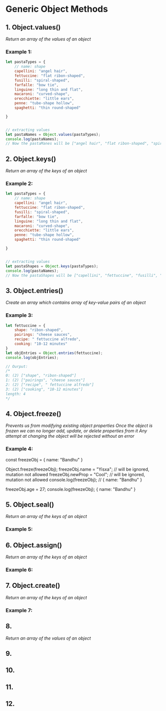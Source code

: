 # Generic Object Methods

## 1. Object.values()

_Return an array of the values of an object_

### Example 1:

```js
let pastaTypes = {
	// name: shape
	capellini: "angel hair",
	fettuccine: "flat ribon-shaped",
	fusilli: "spiral-shaped",
	farfalle: "bow tie",
	linguine: "long thin and flat",
	macaroni: "curved-shape",
	orecchiette: "little ears",
	penne: "tube-shape hollow",
	spaghetti: "thin round-shaped"

}


// extracting values
let pastaNames = Object.values(pastaTypes);
console.log(pastaNames);
// Now the pastaManes will be ["angel hair", "flat ribon-shaped", "spiral-shaped", "bow tie", "long thin and flat", "curved-shape", "little ears", "tube-shape hollow", "thin round-shaped"]
```

## 2. Object.keys()
_Return an array of the keys of an object_
### Example 2:

```js
let pastaTypes = {
	// name: shape
	capellini: "angel hair",
	fettuccine: "flat ribon-shaped",
	fusilli: "spiral-shaped",
	farfalle: "bow tie",
	linguine: "long thin and flat",
	macaroni: "curved-shape",
	orecchiette: "little ears",
	penne: "tube-shape hollow",
	spaghetti: "thin round-shaped"

}


// extracting values
let pastaShapes = Object.keys(pastaTypes);
console.log(pastaNames);
// Now the pastaShapes will be ["capellini", "fettuccine", "fusilli", "farfalle", "linguine", "macaroni", "orecchiette", "penne", "spaghetti"]
```



## 3. Object.entries()
_Create an array which contains array of key-value pairs of an object_
### Example 3:

```js
let fettuccine = {
	shape: "ribon-shaped",
	pairings: "cheese sauces",
	recipe: " fettuccine alfredo",
	cooking: "10-12 minutes"
}
let objEntries = Object.entries(fettuccine);
console.log(objEntries);

// Ourput:
/*
0: (2) ["shape", "ribon-shaped"]
1: (2) ["pairings", "cheese sauces"]
2: (2) ["recipe", " fettuccine alfredo"]
3: (2) ["cooking", "10-12 minutes"]
length: 4
*/

```

## 4. Object.freeze()
_Prevents us from modifying existing object properties_
_Once the object is frozen we can no longer add, update, or delete properties from it_
_Any attempt at changing the object will be rejected without an error_
### Example 4:
const freezeObj = {
	name: "Bandhu"
}

Object.freeze(freezeObj);
freezeObj.name = "Yisxa"; // will be ignored, mutation not allowed
freezeObj.newProp = "Cool"; // will be ignored, mutation not allowed
console.log(freezeObj); // { name: "Bandhu" }

freezeObj.age = 27;
console.log(freezeObj); { name: "Bandhu" }

## 5. Object.seal()
_Return an array of the keys of an object_
### Example 5:


## 6. Object.assign()
_Return an array of the keys of an object_
### Example 6:

## 7. Object.create()
_Return an array of the keys of an object_
### Example 7:

## 8.
_Return an array of the values of an object_
## 9.
## 10.
## 11.
## 12.

